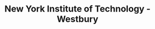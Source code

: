 ---
layout: repo
title: "New York Institute of Technology - Westbury"
id: 22097
permalink: repos/22097/
---